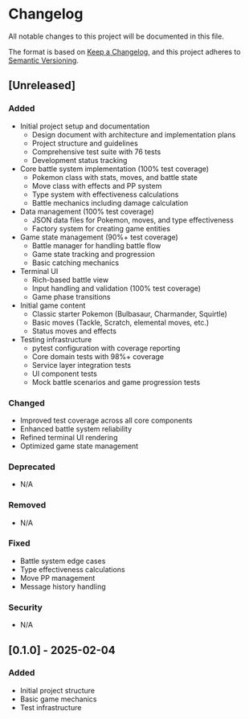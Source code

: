# Changelog

All notable changes to this project will be documented in this file.

The format is based on [Keep a Changelog](https://keepachangelog.com/en/1.0.0/),
and this project adheres to [Semantic Versioning](https://semver.org/spec/v2.0.0.html).

## [Unreleased]

### Added
- Initial project setup and documentation
  - Design document with architecture and implementation plans
  - Project structure and guidelines
  - Comprehensive test suite with 76 tests
  - Development status tracking
- Core battle system implementation (100% test coverage)
  - Pokemon class with stats, moves, and battle state
  - Move class with effects and PP system
  - Type system with effectiveness calculations
  - Battle mechanics including damage calculation
- Data management (100% test coverage)
  - JSON data files for Pokemon, moves, and type effectiveness
  - Factory system for creating game entities
- Game state management (90%+ test coverage)
  - Battle manager for handling battle flow
  - Game state tracking and progression
  - Basic catching mechanics
- Terminal UI
  - Rich-based battle view
  - Input handling and validation (100% test coverage)
  - Game phase transitions
- Initial game content
  - Classic starter Pokemon (Bulbasaur, Charmander, Squirtle)
  - Basic moves (Tackle, Scratch, elemental moves, etc.)
  - Status moves and effects
- Testing infrastructure
  - pytest configuration with coverage reporting
  - Core domain tests with 98%+ coverage
  - Service layer integration tests
  - UI component tests
  - Mock battle scenarios and game progression tests

### Changed
- Improved test coverage across all core components
- Enhanced battle system reliability
- Refined terminal UI rendering
- Optimized game state management

### Deprecated
- N/A

### Removed
- N/A

### Fixed
- Battle system edge cases
- Type effectiveness calculations
- Move PP management
- Message history handling

### Security
- N/A

## [0.1.0] - 2025-02-04

### Added
- Initial project structure
- Basic game mechanics
- Test infrastructure
